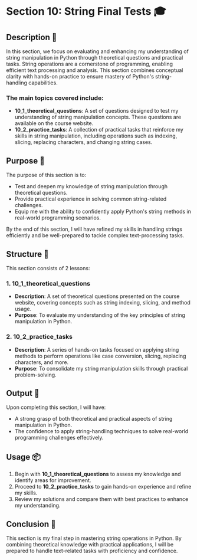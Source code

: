 # Section 10: String Final Tests 🎓

## Description 📝

In this section, we focus on evaluating and enhancing my understanding of string manipulation in Python through theoretical questions and practical tasks.
String operations are a cornerstone of programming, enabling efficient text processing and analysis.
This section combines conceptual clarity with hands-on practice to ensure mastery of Python's string-handling capabilities.

### The main topics covered include:

-   **10_1_theoretical_questions**: A set of questions designed to test my understanding of string manipulation concepts. These questions are available on the course website.
-   **10_2_practice_tasks**: A collection of practical tasks that reinforce my skills in string manipulation, including operations such as indexing, slicing, replacing characters, and changing string cases.

## Purpose 🎯

The purpose of this section is to:

-   Test and deepen my knowledge of string manipulation through theoretical questions.
-   Provide practical experience in solving common string-related challenges.
-   Equip me with the ability to confidently apply Python's string methods in real-world programming scenarios.

By the end of this section, I will have refined my skills in handling strings efficiently and be well-prepared to tackle complex text-processing tasks.

## Structure 📑

This section consists of 2 lessons:

### 1. 10_1_theoretical_questions

-   **Description**: A set of theoretical questions presented on the course website, covering concepts such as string indexing, slicing, and method usage.
-   **Purpose**: To evaluate my understanding of the key principles of string manipulation in Python.

### 2. 10_2_practice_tasks

-   **Description**: A series of hands-on tasks focused on applying string methods to perform operations like case conversion, slicing, replacing characters, and more.
-   **Purpose**: To consolidate my string manipulation skills through practical problem-solving.

## Output 📜

Upon completing this section, I will have:

-   A strong grasp of both theoretical and practical aspects of string manipulation in Python.
-   The confidence to apply string-handling techniques to solve real-world programming challenges effectively.

## Usage 📦

1. Begin with **10_1_theoretical_questions** to assess my knowledge and identify areas for improvement.
2. Proceed to **10_2_practice_tasks** to gain hands-on experience and refine my skills.
3. Review my solutions and compare them with best practices to enhance my understanding.

## Conclusion 🚀

This section is my final step in mastering string operations in Python.
By combining theoretical knowledge with practical applications, I will be prepared to handle text-related tasks with proficiency and confidence.
